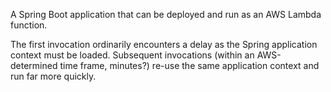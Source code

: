 A Spring Boot application that can be deployed and run as an AWS Lambda function.

The first invocation ordinarily encounters a delay as the Spring application context must be loaded.  Subsequent invocations (within an AWS-determined time frame, minutes?) re-use the same application context and run far more quickly.


